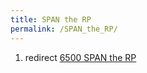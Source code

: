 ```yaml
---
title: SPAN the RP
permalink: /SPAN_the_RP/
---
```


1.  redirect [6500 SPAN the RP](/6500_SPAN_the_RP "wikilink")

